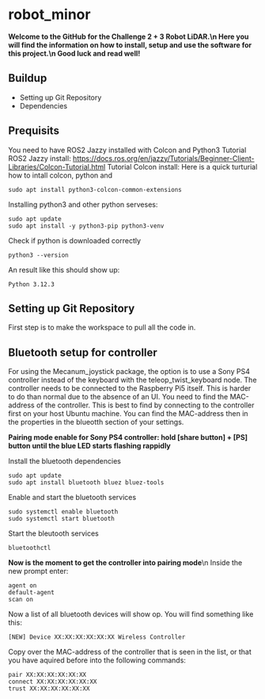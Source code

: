 # robot_minor
**Welcome to the GitHub for the Challenge 2 + 3 Robot LiDAR.\n
Here you will find the information on how to install, setup and use the software for this project.\n
Good luck and read well!**

## Buildup
- Setting up Git Repository
- Dependencies

## Prequisits
You need to have ROS2 Jazzy installed with Colcon and Python3
Tutorial ROS2 Jazzy install: https://docs.ros.org/en/jazzy/Tutorials/Beginner-Client-Libraries/Colcon-Tutorial.html
Tutorial Colcon install: 
Here is a quick turturial how to intall colcon, python and 
```
sudo apt install python3-colcon-common-extensions
```
Installing python3 and other python serveses:
```
sudo apt update
sudo apt install -y python3-pip python3-venv
```
Check if python is downloaded correctly
```
python3 --version
```
An result like this should show up:
```
Python 3.12.3
```
## Setting up Git Repository
First step is to make the workspace to pull all the code in.

## Bluetooth setup for controller
For using the Mecanum_joystick package, the option is to use a Sony PS4 controller instead of the keyboard with the teleop_twist_keyboard node. The controller needs to be connected to the Raspberry Pi5 itself. This is harder to do than normal due to the absence of an UI. You need to find the MAC-address of the controller. This is best to find by connecting to the controller first on your host Ubuntu machine. You can find the MAC-address then in the properties in the blueotth section of your settings.

**Pairing mode enable for Sony PS4 controller: hold [share button] + [PS] button until the blue LED starts flashing rappidly**

Install the bluetooth dependencies
```
sudo apt update
sudo apt install bluetooth bluez bluez-tools
```
Enable and start the bluetooth services
```
sudo systemctl enable bluetooth
sudo systemctl start bluetooth
```
Start the bleutooth services
```
bluetoothctl
```
**Now is the moment to get the controller into pairing mode**\n
Inside the new prompt enter:
```
agent on
default-agent
scan on
```
Now a list of all bluetooth devices will show op. You will find something like this: 
```
[NEW] Device XX:XX:XX:XX:XX:XX Wireless Controller
```
Copy over the MAC-address of the controller that is seen in the list, or that you have aquired before into the following commands:
```
pair XX:XX:XX:XX:XX:XX
connect XX:XX:XX:XX:XX:XX
trust XX:XX:XX:XX:XX:XX
```
